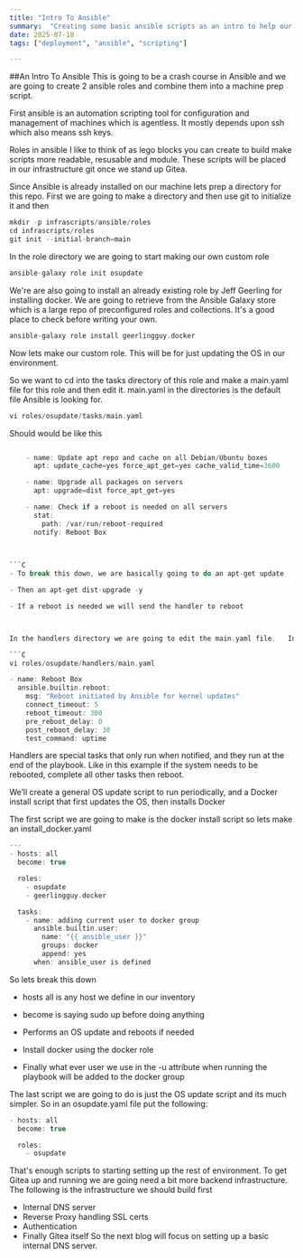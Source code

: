 ```yaml
---
title: "Intro To Ansible"
summary:  "Creating some basic ansible scripts as an intro to help our deloyment"
date: 2025-07-10
tags: ["deployment", "ansible", "scripting"]

---
```



##An Intro To Ansible
This is going to be a crash course in Ansible and we are going to create 2 ansible roles and combine them into a machine prep script.

First ansible is an automation scripting tool for configuration and management of machines which is agentless.  It mostly depends upon ssh which also means ssh keys. 

Roles in ansible I like to think of as lego blocks you can create to build make scripts more readable, resusable and module.  These scripts will be placed in our infrastructure git once we stand up Gitea.  


Since Ansible is already installed on our machine lets prep a directory for this repo.  First we are going to make a directory and then use git to initialize it and then 

```C
mkdir -p infrascripts/ansible/roles
cd infrascripts/roles
git init --initial-branch=main
```

In the role directory we are going to start making our own custom role

```C
ansible-galaxy role init osupdate

```

We're are also going to install an already existing role by Jeff Geerling for installing docker.  We are going to retrieve from the Ansible Galaxy store which is a large repo of preconfigured roles and collections.  It's a good place to check before writing your own.  

```C
ansible-galaxy role install geerlingguy.docker
```

Now lets make our custom role.  This will be for just updating the OS in our environment.  

So we want to cd into the tasks directory of this role and make a main.yaml file for this role and then edit it.   main.yaml in the directories is the default file Ansible is looking for.  
```C
vi roles/osupdate/tasks/main.yaml

```

Should would be like this

```C

    - name: Update apt repo and cache on all Debian/Ubuntu boxes
      apt: update_cache=yes force_apt_get=yes cache_valid_time=3600

    - name: Upgrade all packages on servers
      apt: upgrade=dist force_apt_get=yes

    - name: Check if a reboot is needed on all servers
      stat:
        path: /var/run/reboot-required
      notify: Reboot Box

    
     
```C
- To break this down, we are basically going to do an apt-get update

- Then an apt-get dist-upgrade -y

- If a reboot is needed we will send the handler to reboot



In the handlers directory we are going to edit the main.yaml file.   In Ansible you can send tasks to handlers.  That's what the notify file call says.  

```C
vi roles/osupdate/handlers/main.yaml
```

```C
- name: Reboot Box
  ansible.builtin.reboot:
    msg: "Reboot initiated by Ansible for kernel updates"
    connect_timeout: 5
    reboot_timeout: 300
    pre_reboot_delay: 0
    post_reboot_delay: 30
    test_command: uptime
```

Handlers are special tasks that only run when notified, and they run at the end of the playbook.  Like in this example if the system needs to be rebooted, complete all other tasks then reboot.  

We’ll create a general OS update script to run periodically, and a Docker install script that first updates the OS, then installs Docker

The first script we are going to make is the docker install script so lets make an install_docker.yaml

```C
---
- hosts: all
  become: true

  roles:
    - osupdate
    - geerlingguy.docker

  tasks:
    - name: adding current user to docker group
      ansible.builtin.user:
        name: "{{ ansible_user }}"
        groups: docker
        append: yes
      when: ansible_user is defined
```

So lets break this down
  -  hosts all is any host we define in our inventory
  - become is saying sudo up before doing anything

-  Performs an OS update and reboots if needed
- Install docker using the docker role
- Finally what ever user we use in the -u attribute when running the playbook will be added to the docker group 

The last script we are going to do is just the OS update script and its much simpler.  So in an osupdate.yaml file put the following:

```C
- hosts: all
  become: true

  roles:
    - osupdate
```

That's enough scripts to starting setting up the rest of environment.  To get Gitea up and running we are going need a bit more backend infrastructure.  The following is the infrastructure we should build first

- Internal DNS server
- Reverse Proxy handling SSL certs
- Authentication
- Finally Gitea itself
So the next blog will focus on setting up a basic internal DNS server.
